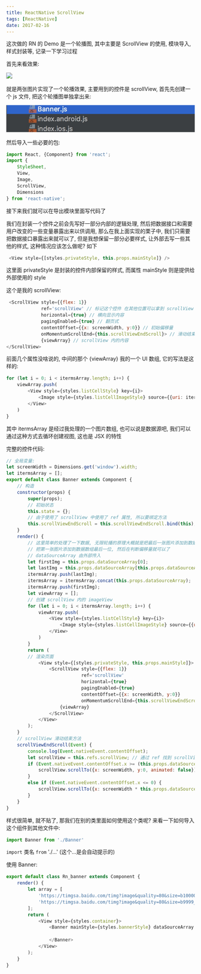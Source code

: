 ```yaml
---
title: ReactNative ScrollView
tags: [ReactNative]
date: 2017-02-16
---
```


这次做的 RN 的 Demo 是一个轮播图, 其中主要是 ScrollView 的使用, 模块导入, 样式封装等, 记录一下学习过程<!--more-->

首先来看效果:

![](/img/IMG-RN-BANNER/Rn_bannerGif.gif)

就是两张图片实现了一个轮播效果, 主要用到的控件是 scrollView, 首先先创建一个 js 文件, 把这个轮播图单独拿出来:

![](/img/IMG-RN-BANNER/Rn_bannerFile.png)

然后导入一些必要的包:
```js
import React, {Component} from 'react';
import {
    StyleSheet,
    View,
    Image,
    ScrollView,
    Dimensions
} from 'react-native';
```
接下来我们就可以在导出模块里面写代码了

我们在封装一个控件之前会先写好一部分内部的逻辑处理, 然后把数据接口和需要用户改变的一些变量暴露出来以供调用, 那么在我上面实现的栗子中, 我们只需要把数据接口暴露出来就可以了, 但是我想保留一部分必要样式, 让外部去写一些其他的样式, 这种情况应该怎么做呢? 如下
```js
 <View style={[styles.privateStyle, this.props.mainStyle]} />
```
这里面 privateStyle 是封装的控件内部保留的样式, 而属性 mainStyle 则是提供给外部使用的 style

这个是我的 scrollView:
```js
 <ScrollView style={{flex: 1}}
             ref='scrollView' // 标记这个控件 在其他位置可以拿到 scrollView
             horizontal={true} // 横向显示内容
             pagingEnabled={true} // 翻页式
             contentOffset={{x: screenWidth, y:0}} // 初始偏移量
             onMomentumScrollEnd={this.scrollViewEndScroll}> // 滑动结束调用事件
             {viewArray} // scrollView 内的内容
</ScrollView>
```
前面几个属性没啥说的, 中间的那个 {viewArray} 我的一个 UI 数组, 它的写法是这样的:
```js
for (let i = 0; i < itermsArray.length; i++) {
    viewArray.push(
        <View style={styles.listCellStyle} key={i}>
            <Image style={styles.listCellImageStyle} source={{uri: itermsArray[i]}}/>
        </View>
    )
}
```
其中 itermsArray 是经过我处理的一个图片数组, 也可以说是数据源吧, 我们可以通过这种方式去循环创建视图, 这也是 JSX 的特性

完整的控件代码:
```js
// 全局变量:
let screenWidth = Dimensions.get('window').width;
let itermsArray = [];
export default class Banner extends Component {
    // 构造
    constructor(props) {
        super(props);
        // 初始状态
        this.state = {};
        // 由于使用了 scrollView 中使用了 ref 属性, 所以要绑定方法
        this.scrollViewEndScroll = this.scrollViewEndScroll.bind(this);
    }
    render() {
        // 这里简单的处理了一下数据, 无限轮播的原理大概就是把最后一张图片添加到数据数组第一位,
        // 把第一张图片添加到数据数组最后一位, 然后在判断偏移量就可以了
        // dataSourceArray 由外部传入
        let firstImg = this.props.dataSourceArray[0];
        let lastImg = this.props.dataSourceArray[this.props.dataSourceArray.length - 1];
        itermsArray.push(lastImg);
        itermsArray = itermsArray.concat(this.props.dataSourceArray);
        itermsArray.push(firstImg);
        let viewArray = [];
        // 创建 scrollView 内的 imageView
        for (let i = 0; i < itermsArray.length; i++) {
            viewArray.push(
                <View style={styles.listCellStyle} key={i}>
                    <Image style={styles.listCellImageStyle} source={{uri: itermsArray[i]}}/>
                </View>
            )
        }
        return (
        // 渲染页面
            <View style={[styles.privateStyle, this.props.mainStyle]}>
                <ScrollView style={{flex: 1}}
                            ref='scrollView'
                            horizontal={true}
                            pagingEnabled={true}
                            contentOffset={{x: screenWidth, y:0}}
                            onMomentumScrollEnd={this.scrollViewEndScroll}>
                    {viewArray}
                </ScrollView>
            </View>
        );
    }
    // scrollView 滑动结束方法
    scrollViewEndScroll(Event) {
        console.log(Event.nativeEvent.contentOffset);
        let scrollView = this.refs.scrollView; // 通过 ref 找到 scrollView
        if (Event.nativeEvent.contentOffset.x >= (this.props.dataSourceArray.length + 1) * screenWidth) {
            scrollView.scrollTo({x: screenWidth, y:0, animated: false});
        }
        else if (Event.nativeEvent.contentOffset.x <= 0) {
            scrollView.scrollTo({x: screenWidth * this.props.dataSourceArray.length , y:0, animated: false});
        }
    }
}
```
样式很简单, 就不贴了, 那我们在别的类里面如何使用这个类呢? 来看一下如何导入这个组件到其他文件中:
```js
import Banner from './Banner'
```
`import` 类名  `from` './...' (这个...是会自动提示的)

使用 Banner:
```js
export default class Rn_banner extends Component {
    render() {
        let array = [
            'https://timgsa.baidu.com/timg?image&quality=80&size=b10000_10000&sec=1487837472&di=1f3480ba69bc2851a5d46c2aadf981e9&src=http://imgsrc.baidu.com/forum/w=580/sign=9c740633b1003af34dbadc68052bc619/762778f0f736afc3d396d95fb419ebc4b64512de.jpg',
            'https://timgsa.baidu.com/timg?image&quality=80&size=b9999_10000&sec=1487847517873&di=39f7cab76abc9c5a6733c12624e04624&imgtype=0&src=http%3A%2F%2Fimgsrc.baidu.com%2Fforum%2Fw%3D580%2Fsign%3Dff39ddaa3dc79f3d8fe1e4388aa1cdbc%2F44b85666d01609249d1c3a4ed20735fae6cd346b.jpg'
        ];
        return (
            <View style={styles.container}>
                <Banner mainStyle={styles.bannerStyle} dataSourceArray = {array}>

                </Banner>
            </View>
        );
    }
}
```

